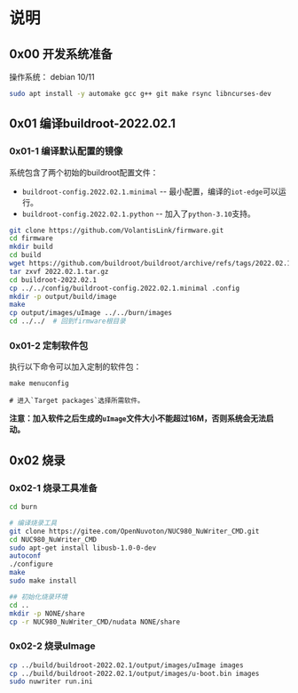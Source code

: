 # 说明

## 0x00 开发系统准备

操作系统： debian 10/11

```sh
sudo apt install -y automake gcc g++ git make rsync libncurses-dev
```

## 0x01 编译buildroot-2022.02.1

### 0x01-1 编译默认配置的镜像

系统包含了两个初始的buildroot配置文件：

- `buildroot-config.2022.02.1.minimal` -- 最小配置，编译的`iot-edge`可以运行。
- `buildroot-config.2022.02.1.python` -- 加入了`python-3.10`支持。

```sh
git clone https://github.com/VolantisLink/firmware.git
cd firmware
mkdir build
cd build
wget https://github.com/buildroot/buildroot/archive/refs/tags/2022.02.1.tar.gz
tar zxvf 2022.02.1.tar.gz
cd buildroot-2022.02.1
cp ../../config/buildroot-config.2022.02.1.minimal .config
mkdir -p output/build/image
make
cp output/images/uImage ../../burn/images
cd ../../  # 回到firmware根目录
```

### 0x01-2 定制软件包

执行以下命令可以加入定制的软件包：

```
make menuconfig

# 进入`Target packages`选择所需软件。
```

**注意：加入软件之后生成的`uImage`文件大小不能超过16M，否则系统会无法启动。**

## 0x02 烧录

### 0x02-1 烧录工具准备

```sh
cd burn

# 编译烧录工具
git clone https://gitee.com/OpenNuvoton/NUC980_NuWriter_CMD.git
cd NUC980_NuWriter_CMD
sudo apt-get install libusb-1.0-0-dev
autoconf
./configure
make
sudo make install

## 初始化烧录环境
cd ..
mkdir -p NONE/share
cp -r NUC980_NuWriter_CMD/nudata NONE/share
```

### 0x02-2 烧录uImage

```sh
cp ../build/buildroot-2022.02.1/output/images/uImage images
cp ../build/buildroot-2022.02.1/output/images/u-boot.bin images
sudo nuwriter run.ini
```
